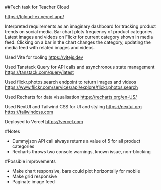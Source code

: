 ##Tech task for Teacher Cloud

https://tcloud-ex.vercel.app/

Interpreted requirements as an imaginary dashboard for tracking product trends on social media. Bar chart plots frequency of product categories. Latest images and videos on Flickr for current category shown in media feed. Clicking on a bar in the chart changes the category, updating the media feed with related images and videos.

Used Vite for tooling
https://vitejs.dev

Used Tanstack Query for API calls and asynchronous state management
https://tanstack.com/query/latest

Used flickr.photos.search endpoint to return images and videos
https://www.flickr.com/services/api/explore/flickr.photos.search

Used Recharts for data visualisation
https://recharts.org/en-US/

Used NextUI and Tailwind CSS for UI and styling
https://nextui.org
https://tailwindcss.com

Deployed to Vercel
https://vercel.com

#Notes
- Dummyjson API call always returns a value of 5 for all product categories
- Recharts throws two console warnings, known issue, non-blocking

#Possible improvements
- Make chart responsive, bars could plot horizontally for mobile
- Make grid responsive
- Paginate image feed

